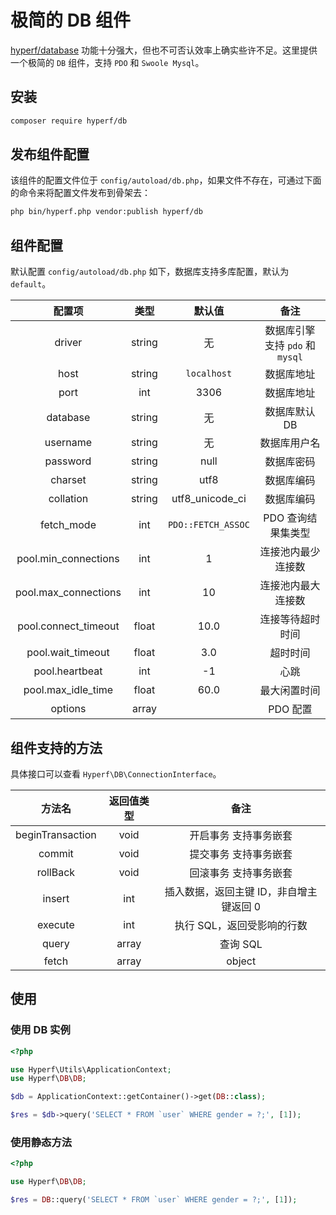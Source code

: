 # 极简的 DB 组件

[hyperf/database](https://github.com/hyperf/database) 功能十分强大，但也不可否认效率上确实些许不足。这里提供一个极简的 `DB` 组件，支持 `PDO` 和 `Swoole Mysql`。

## 安装

```bash
composer require hyperf/db
```

## 发布组件配置

该组件的配置文件位于 `config/autoload/db.php`，如果文件不存在，可通过下面的命令来将配置文件发布到骨架去： 

```bash
php bin/hyperf.php vendor:publish hyperf/db
```

## 组件配置

默认配置 `config/autoload/db.php` 如下，数据库支持多库配置，默认为 `default`。

|        配置项        |  类型  |       默认值       |               备注               |
|:--------------------:|:------:|:------------------:|:--------------------------------:|
|        driver        | string |         无         | 数据库引擎 支持 `pdo` 和 `mysql` |
|         host         | string |    `localhost`     |            数据库地址            |
|         port         |  int   |        3306        |            数据库地址            |
|       database       | string |         无         |           数据库默认 DB           |
|       username       | string |         无         |           数据库用户名           |
|       password       | string |        null        |            数据库密码            |
|       charset        | string |        utf8        |            数据库编码            |
|      collation       | string |  utf8_unicode_ci   |            数据库编码            |
|      fetch_mode      |  int   | `PDO::FETCH_ASSOC` |        PDO 查询结果集类型         |
| pool.min_connections |  int   |         1          |        连接池内最少连接数        |
| pool.max_connections |  int   |         10         |        连接池内最大连接数        |
| pool.connect_timeout | float  |        10.0        |         连接等待超时时间         |
|  pool.wait_timeout   | float  |        3.0         |             超时时间             |
|    pool.heartbeat    |  int   |         -1         |               心跳               |
|  pool.max_idle_time  | float  |        60.0        |           最大闲置时间           |
|       options        | array  |                    |             PDO 配置             |

## 组件支持的方法

具体接口可以查看 `Hyperf\DB\ConnectionInterface`。

|      方法名      | 返回值类型 |                  备注                  |
|:----------------:|:----------:|:--------------------------------------:|
| beginTransaction |    void    |         开启事务 支持事务嵌套          |
|      commit      |    void    |         提交事务 支持事务嵌套          |
|     rollBack     |    void    |         回滚事务 支持事务嵌套          |
|      insert      |    int     | 插入数据，返回主键 ID，非自增主键返回 0 |
|     execute      |    int     |       执行 SQL，返回受影响的行数        |
|      query       |   array    |                查询 SQL                 |
|      fetch       |   array    |      object|查询 SQL，返回首行数据      |

## 使用

### 使用 DB 实例

```php
<?php

use Hyperf\Utils\ApplicationContext;
use Hyperf\DB\DB;

$db = ApplicationContext::getContainer()->get(DB::class);

$res = $db->query('SELECT * FROM `user` WHERE gender = ?;', [1]);

```

### 使用静态方法

```php
<?php

use Hyperf\DB\DB;

$res = DB::query('SELECT * FROM `user` WHERE gender = ?;', [1]);

```

